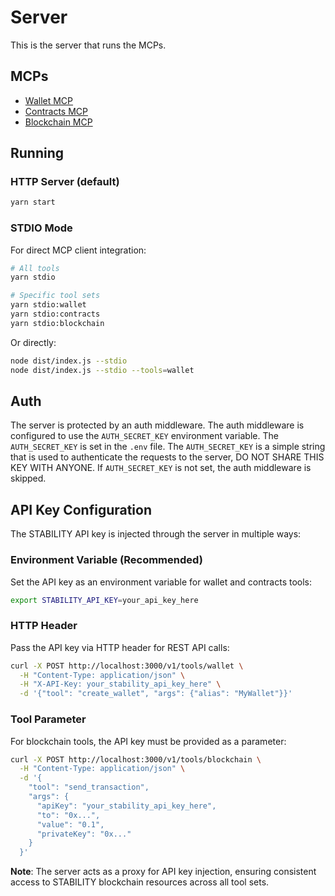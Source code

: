 # Server

This is the server that runs the MCPs.

## MCPs

- [Wallet MCP](../wallet/README.md)
- [Contracts MCP](../contracts/README.md)
- [Blockchain MCP](../blockchain/README.md)

## Running

### HTTP Server (default)

```bash
yarn start
```

### STDIO Mode

For direct MCP client integration:

```bash
# All tools
yarn stdio

# Specific tool sets
yarn stdio:wallet
yarn stdio:contracts
yarn stdio:blockchain
```

Or directly:

```bash
node dist/index.js --stdio
node dist/index.js --stdio --tools=wallet
```

## Auth

The server is protected by an auth middleware.
The auth middleware is configured to use the `AUTH_SECRET_KEY` environment variable.
The `AUTH_SECRET_KEY` is set in the `.env` file.
The `AUTH_SECRET_KEY` is a simple string that is used to authenticate the requests to the server, DO NOT SHARE THIS KEY WITH ANYONE.
If `AUTH_SECRET_KEY` is not set, the auth middleware is skipped.

## API Key Configuration

The STABILITY API key is injected through the server in multiple ways:

### Environment Variable (Recommended)

Set the API key as an environment variable for wallet and contracts tools:

```bash
export STABILITY_API_KEY=your_api_key_here
```

### HTTP Header

Pass the API key via HTTP header for REST API calls:

```bash
curl -X POST http://localhost:3000/v1/tools/wallet \
  -H "Content-Type: application/json" \
  -H "X-API-Key: your_stability_api_key_here" \
  -d '{"tool": "create_wallet", "args": {"alias": "MyWallet"}}'
```

### Tool Parameter

For blockchain tools, the API key must be provided as a parameter:

```bash
curl -X POST http://localhost:3000/v1/tools/blockchain \
  -H "Content-Type: application/json" \
  -d '{
    "tool": "send_transaction",
    "args": {
      "apiKey": "your_stability_api_key_here",
      "to": "0x...",
      "value": "0.1",
      "privateKey": "0x..."
    }
  }'
```

**Note**: The server acts as a proxy for API key injection, ensuring consistent access to STABILITY blockchain resources across all tool sets.
